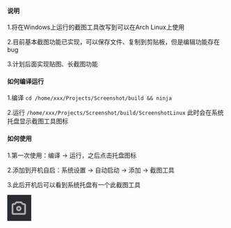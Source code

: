 
#### 说明

1.将在Windows上运行的截图工具改写到可以在Arch Linux上使用

2.目前基本截图功能已实现，可以保存文件、复制到剪贴板，但是编辑功能存在bug

3.计划后面实现贴图、长截图功能

#### 如何编译运行
1.编译
`cd /home/xxx/Projects/Screenshot/build && ninja`

2.运行
`/home/xxx/Projects/Screenshot/build/ScreenshotLinux`
此时会在系统托盘显示截图工具图标

#### 如何使用
1.第一次使用：编译 -> 运行，之后点击托盘图标

2.添加到开机自启：系统设置 -> 自动启动 -> 添加 -> 截图工具

3.此后开机后可以看到系统托盘有一个此截图工具

![alt text](image.png)
